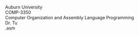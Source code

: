 Auburn University<br>
COMP-3350<br>
Computer Organization and Assembly Language Programming<br>
Dr. Tu<br>
.asm
